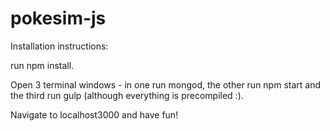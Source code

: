 # pokesim-js

Installation instructions:

run npm install.

Open 3 terminal windows - in one run mongod, the other run npm start and the third run gulp (although everything is precompiled :).

Navigate to localhost3000 and have fun!
